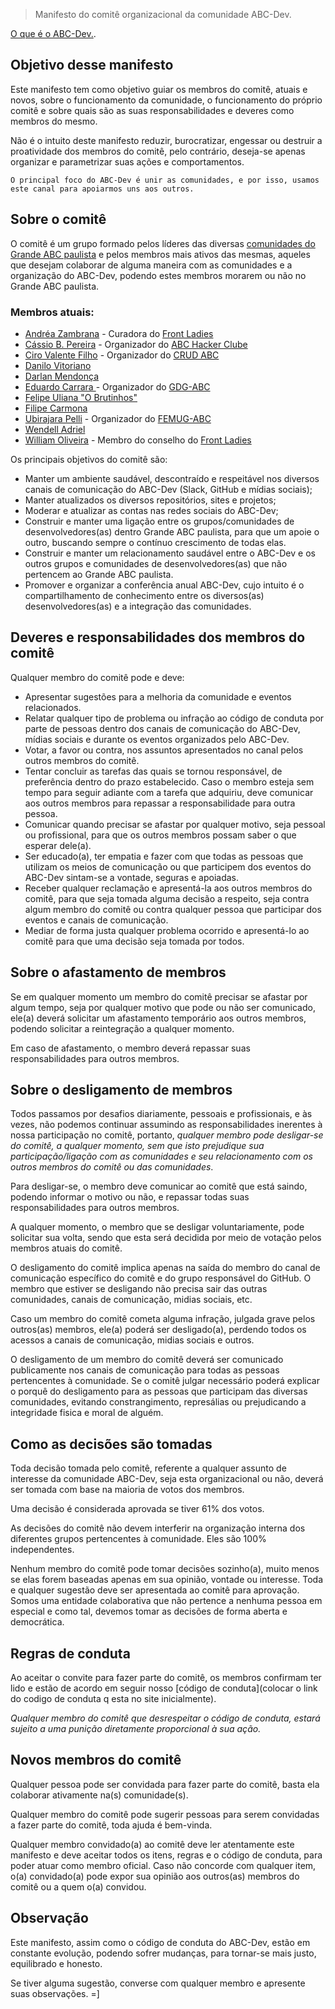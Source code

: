 > Manifesto do comitê organizacional da comunidade ABC-Dev.

[O que é o ABC-Dev.](https://github.com/abc-dev/sobre-nos).  


## Objetivo desse manifesto

Este manifesto tem como objetivo guiar os membros do comitê, atuais e novos, sobre o funcionamento da comunidade, o funcionamento do próprio comitê e sobre quais são as suas responsabilidades e deveres como membros do mesmo.  

Não é o intuito deste manifesto reduzir, burocratizar, engessar ou destruir a proatividade dos membros do comitê, pelo contrário, deseja-se apenas organizar e parametrizar suas ações e comportamentos.

`O principal foco do ABC-Dev é unir as comunidades, e por isso, usamos este canal para apoiarmos uns aos outros.`  


## Sobre o comitê

O comitê é um grupo formado pelos líderes das diversas [comunidades do Grande ABC paulista](https://github.com/abc-dev/grupos) e pelos membros mais ativos das mesmas, aqueles que desejam colaborar de alguma maneira com as comunidades e a organização do ABC-Dev, podendo estes membros morarem ou não no Grande ABC paulista.  

### Membros atuais:

- [Andréa Zambrana](https://github.com/akfzambrana) - Curadora do [Front Ladies](https://github.com/front-ladies)
- [Cássio B. Pereira](https://github.com/cassiodeveloper) - Organizador do [ABC Hacker Clube](https://github.com/ABCHackerClube)
- [Ciro Valente Filho](https://github.com/cvalentefilho) - Organizador do [CRUD ABC](https://github.com/crud-abc)
- [Danilo Vitoriano](https://github.com/danvitoriano)
- [Darlan Mendonça](https://github.com/darlanmendonca)
- [Eduardo Carrara ](https://github.com/ecarrara-araujo) - Organizador do [GDG-ABC](http://www.meetup.com/pt-BR/GDG-ABC/)
- [Felipe Uliana "O Brutinhos"](https://github.com/felipeuliana)
- [Filipe Carmona](https://github.com/carmona)
- [Ubirajara Pelli](https://github.com/ubirajarapelli) - Organizador do [FEMUG-ABC](https://github.com/femug-abc)
- [Wendell Adriel](https://github.com/WendellAdriel)
- [William Oliveira](https://github.com/woliveiras) - Membro do conselho do [Front Ladies](https://github.com/front-ladies)

Os principais objetivos do comitê são:  

- Manter um ambiente saudável, descontraído e respeitável nos diversos canais de comunicação do ABC-Dev (Slack, GitHub e mídias sociais);  
- Manter atualizados os diversos repositórios, sites e projetos;  
- Moderar e atualizar as contas nas redes sociais do ABC-Dev;  
- Construir e manter uma ligação entre os grupos/comunidades de desenvolvedores(as) dentro Grande ABC paulista, para que um apoie o outro, buscando sempre o contínuo crescimento de todas elas.  
- Construir e manter um relacionamento saudável entre o ABC-Dev e os outros grupos e comunidades de desenvolvedores(as) que não pertencem ao Grande ABC paulista.  
- Promover e organizar a conferência anual ABC-Dev, cujo intuito é o compartilhamento de conhecimento entre os diversos(as) desenvolvedores(as) e a integração das comunidades.  


## Deveres e responsabilidades dos membros do comitê  

Qualquer membro do comitê pode e deve:  

- Apresentar sugestões para a melhoria da comunidade e eventos relacionados.  
- Relatar qualquer tipo de problema ou infração ao código de conduta por parte de pessoas dentro dos canais de comunicação do ABC-Dev, mídias sociais e durante os eventos organizados pelo ABC-Dev.  
- Votar, a favor ou contra, nos assuntos apresentados no canal pelos outros membros do comitê.  
- Tentar concluir as tarefas das quais se tornou responsável, de preferência dentro do prazo estabelecido. Caso o membro esteja sem tempo para seguir adiante com a tarefa que adquiriu, deve comunicar aos outros membros para repassar a responsabilidade para outra pessoa.  
- Comunicar quando precisar se afastar por qualquer motivo, seja pessoal ou profissional, para que os outros membros possam saber o que esperar dele(a).  
- Ser educado(a), ter empatia e fazer com que todas as pessoas que utilizam os meios de comunicação ou que participem dos eventos do ABC-Dev sintam-se a vontade, seguras e apoiadas.  
- Receber qualquer reclamação e apresentá-la aos outros membros do comitê, para que seja tomada alguma decisão a respeito, seja contra algum membro do comitê ou contra qualquer pessoa que participar dos eventos e canais de comunicação.  
- Mediar de forma justa qualquer problema ocorrido e apresentá-lo ao comitê para que uma decisão seja tomada por todos.  


## Sobre o afastamento de membros

Se em qualquer momento um membro do comitê precisar se afastar por algum tempo, seja por qualquer motivo que pode ou não ser comunicado, ele(a) deverá solicitar um afastamento temporário aos outros membros, podendo solicitar a reintegração a qualquer momento.

Em caso de afastamento, o membro deverá repassar suas responsabilidades para outros membros.


## Sobre o desligamento de membros

Todos passamos por desafios diariamente, pessoais e profissionais, e às vezes, não podemos continuar assumindo as responsabilidades inerentes à nossa participação no comitê, portanto, *qualquer membro pode desligar-se do comitê, a qualquer momento, sem que isto prejudique sua participação/ligação com as comunidades e seu relacionamento com os outros membros do comitê ou das comunidades*.  

Para desligar-se, o membro deve comunicar ao comitê que está saindo, podendo informar o motivo ou não, e repassar todas suas responsabilidades para outros membros.  

A qualquer momento, o membro que se desligar voluntariamente, pode solicitar sua volta, sendo que esta será decidida por meio de votação pelos membros atuais do comitê.

O desligamento do comitê implica apenas na saída do membro do canal de comunicação específico do comitê e do grupo responsável do GitHub. O membro que estiver se desligando não precisa sair das outras comunidades, canais de comunicação, midias sociais, etc.  

Caso um membro do comitê cometa alguma infração, julgada grave pelos outros(as) membros, ele(a) poderá ser desligado(a), perdendo todos os acessos a canais de comunicação, midias sociais e outros.  

O desligamento de um membro do comitê deverá ser comunicado publicamente nos canais de comunicação para todas as pessoas pertencentes à comunidade. Se o comitê julgar necessário poderá explicar o porquê do desligamento para as pessoas que participam das diversas comunidades, evitando constrangimento, represálias ou prejudicando a integridade fisica e moral de alguém.  


## Como as decisões são tomadas

Toda decisão tomada pelo comitê, referente a qualquer assunto de interesse da comunidade ABC-Dev, seja esta organizacional ou não, deverá ser tomada com base na maioria de votos dos membros.  

Uma decisão é considerada aprovada se tiver 61% dos votos.  

As decisões do comitê não devem interferir na organização interna dos diferentes grupos pertencentes à comunidade. Eles são 100% independentes.  

Nenhum membro do comitê pode tomar decisões sozinho(a), muito menos se elas forem baseadas apenas em sua opinião, vontade ou interesse. Toda e qualquer sugestão deve ser apresentada ao comitê para aprovação. Somos uma entidade colaborativa que não pertence a nenhuma pessoa em especial e como tal, devemos tomar as decisões de forma aberta e democrática.  


## Regras de conduta

Ao aceitar o convite para fazer parte do comitê, os membros confirmam ter lido e estão de acordo em seguir nosso [código de conduta](colocar o link do codigo de conduta q esta no site inicialmente).  

*Qualquer membro do comitê que desrespeitar o código de conduta, estará sujeito a uma punição diretamente proporcional à sua ação.*  


## Novos membros do comitê

Qualquer pessoa pode ser convidada para fazer parte do comitê, basta ela colaborar ativamente na(s) comunidade(s).  

Qualquer membro do comitê pode sugerir pessoas para serem convidadas a fazer parte do comitê, toda ajuda é bem-vinda.  

Qualquer membro convidado(a) ao comitê deve ler atentamente este manifesto e deve aceitar todos os itens, regras e o código de conduta, para poder atuar como membro oficial. Caso não concorde com qualquer item, o(a) convidado(a) pode expor sua opinião aos outros(as) membros do comitê ou a quem o(a) convidou.  


## Observação

Este manifesto, assim como o código de conduta do ABC-Dev, estão em constante evolução, podendo sofrer mudanças, para tornar-se mais justo, equilibrado e honesto.  

Se tiver alguma sugestão, converse com qualquer membro e apresente suas observações. =]
